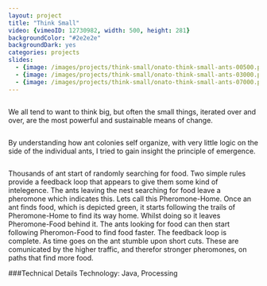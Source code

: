```yaml
---
layout: project
title: "Think Small"
video: {vimeoID: 12730982, width: 500, height: 281}
backgroundColor: "#2e2e2e"
backgroundDark: yes
categories: projects
slides:
  - {image: /images/projects/think-small/onato-think-small-ants-00500.png, title: "Ants after 500 iterations"}
  - {image: /images/projects/think-small/onato-think-small-ants-03000.png, title: "Ants after 3000 iterations"}
  - {image: /images/projects/think-small/onato-think-small-ants-07000.png, title: "Ants after 7000 iterations"}
---
```

<div class="one_half column">
<p>We all tend to want to think big, but often the small things, iterated over and over, are the most powerful and sustainable means of change.</p>
</div>
<div class="one_half column last">
<p>By understanding how ant colonies self organize, with very little logic on the side of the individual ants, I tried to gain insight the principle of emergence.</p>
</div>

<p>
Thousands of ant start of randomly searching for food. Two simple rules provide a feedback loop that appears to give them some kind of intelegence. The ants leaving the nest searching for food leave a pheromone which indicates this. Lets call this Pheromone-Home. Once an ant finds food, which is depicted green, it starts following the trails of Pheromone-Home to find its way home. Whilst doing so it leaves Pheromone-Food behind it. The ants looking for food can then start following Pheromon-Food to find food faster. The feedback loop is complete. As time goes on the ant stumble upon short cuts. These are comunicated by the higher traffic, and therefor stronger pheromones, on paths that find more food.
</p>

###Technical Details
Technology: Java, Processing
